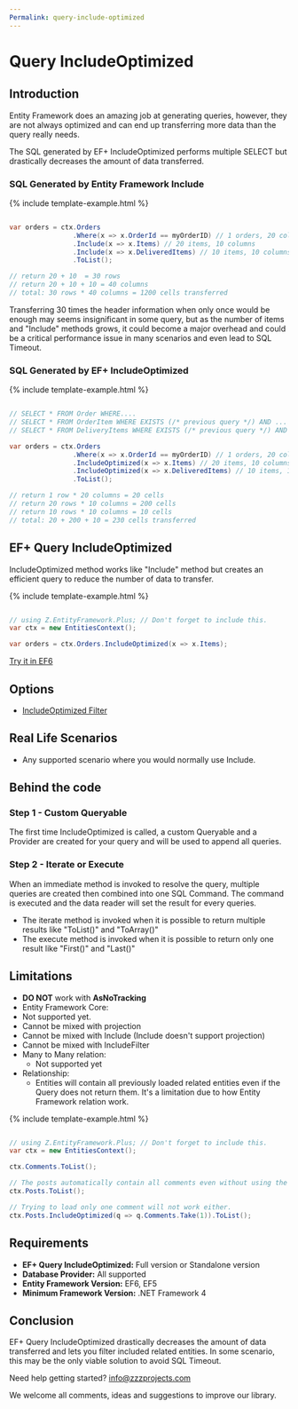 ```yaml
---
Permalink: query-include-optimized
---
```


# Query IncludeOptimized

## Introduction

Entity Framework does an amazing job at generating queries, however, they are not always optimized and can end up transferring more data than the query really needs.

The SQL generated by EF+ IncludeOptimized performs multiple SELECT but drastically decreases the amount of data transferred.

### SQL Generated by Entity Framework Include

{% include template-example.html %} 
```csharp

var orders = ctx.Orders
                .Where(x => x.OrderId == myOrderID) // 1 orders, 20 columns
                .Include(x => x.Items) // 20 items, 10 columns
                .Include(x => x.DeliveredItems) // 10 items, 10 columns
                .ToList();

// return 20 + 10  = 30 rows
// return 20 + 10 + 10 = 40 columns
// total: 30 rows * 40 columns = 1200 cells transferred

```

Transferring 30 times the header information when only once would be enough may seems insignificant in some query, but as the number of items and "Include" methods grows, it could become a major overhead and could be a critical performance issue in many scenarios and even lead to SQL Timeout.

### SQL Generated by EF+ IncludeOptimized

{% include template-example.html %} 
```csharp

// SELECT * FROM Order WHERE....
// SELECT * FROM OrderItem WHERE EXISTS (/* previous query */) AND ...
// SELECT * FROM DeliveryItems WHERE EXISTS (/* previous query */) AND ...

var orders = ctx.Orders
                .Where(x => x.OrderId == myOrderID) // 1 orders, 20 columns
                .IncludeOptimized(x => x.Items) // 20 items, 10 columns
                .IncludeOptimized(x => x.DeliveredItems) // 10 items, 10 columns
                .ToList();

// return 1 row * 20 columns = 20 cells
// return 20 rows * 10 columns = 200 cells
// return 10 rows * 10 columns = 10 cells
// total: 20 + 200 + 10 = 230 cells transferred

```

## EF+ Query IncludeOptimized

IncludeOptimized method works like "Include" method but creates an efficient query to reduce the number of data to transfer.

{% include template-example.html %} 
```csharp

// using Z.EntityFramework.Plus; // Don't forget to include this.
var ctx = new EntitiesContext();

var orders = ctx.Orders.IncludeOptimized(x => x.Items);

```
[Try it in EF6](https://dotnetfiddle.net/d8P4FS) 

## Options

 - [IncludeOptimized Filter](options/ef6-query-include-optimized-filter.md)

## Real Life Scenarios

 - Any supported scenario where you would normally use Include.

## Behind the code

### Step 1 - Custom Queryable

The first time IncludeOptimized is called, a custom Queryable and a Provider are created for your query and will be used to append all queries.

### Step 2 - Iterate or Execute

When an immediate method is invoked to resolve the query, multiple queries are created then combined into one SQL Command. The command is executed and the data reader will set the result for every queries.

 - The iterate method is invoked when it is possible to return multiple results like "ToList()" and "ToArray()"
 - The execute method is invoked when it is possible to return only one result like "First()" and "Last()"

## Limitations

 - **DO NOT** work with **AsNoTracking**
 - Entity Framework Core:
  - Not supported yet.
 - Cannot be mixed with projection
 - Cannot be mixed with Include (Include doesn't support projection)
 - Cannot be mixed with IncludeFilter
 - Many to Many relation:
   - Not supported yet
 - Relationship:
   - Entities will contain all previously loaded related entities even if the Query does not return them. It's a limitation due to how Entity Framework relation work.

{% include template-example.html %} 
```csharp

// using Z.EntityFramework.Plus; // Don't forget to include this.
var ctx = new EntitiesContext();

ctx.Comments.ToList();

// The posts automatically contain all comments even without using the "Include" method.
ctx.Posts.ToList();

// Trying to load only one comment will not work either.
ctx.Posts.IncludeOptimized(q => q.Comments.Take(1)).ToList();

```

## Requirements

 - **EF+ Query IncludeOptimized:** Full version or Standalone version
 - **Database Provider:** All supported
 - **Entity Framework Version:** EF6, EF5
 - **Minimum Framework Version:** .NET Framework 4

## Conclusion

EF+ Query IncludeOptimized drastically decreases the amount of data transferred and lets you filter included related entities. In some scenario, this may be the only viable solution to avoid SQL Timeout.

Need help getting started? [info@zzzprojects.com](mailto:info@zzzprojects.com)

We welcome all comments, ideas and suggestions to improve our library.
